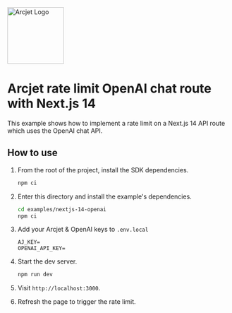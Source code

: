 <a href="https://arcjet.com" target="_arcjet-home">
  <picture>
    <source media="(prefers-color-scheme: dark)" srcset="https://arcjet.com/arcjet-logo-minimal-dark-mark-all.svg">
    <img src="https://arcjet.com/arcjet-logo-minimal-light-mark-all.svg" alt="Arcjet Logo" height="128" width="auto">
  </picture>
</a>

# Arcjet rate limit OpenAI chat route with Next.js 14

This example shows how to implement a rate limit on a Next.js 14 API route which
uses the OpenAI chat API.

## How to use

1. From the root of the project, install the SDK dependencies.

   ```bash
   npm ci
   ```

2. Enter this directory and install the example's dependencies.

   ```bash
   cd examples/nextjs-14-openai
   npm ci
   ```

3. Add your Arcjet & OpenAI keys to `.env.local`

   ```env
   AJ_KEY=
   OPENAI_API_KEY=
   ```

4. Start the dev server.

   ```bash
   npm run dev
   ```

5. Visit `http://localhost:3000`.
6. Refresh the page to trigger the rate limit.
